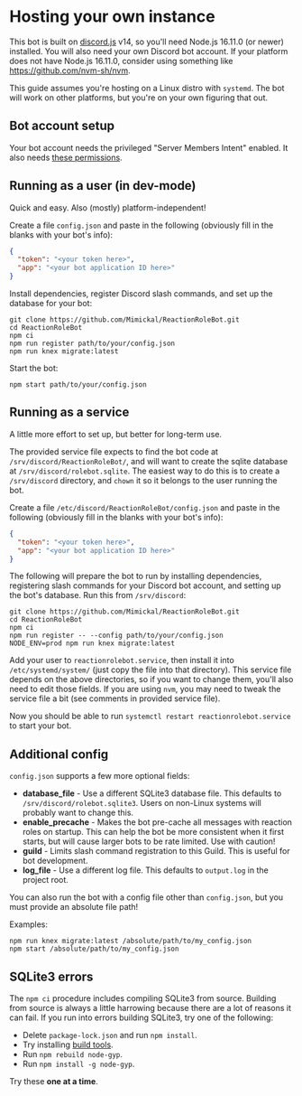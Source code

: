 # Hosting your own instance

This bot is built on [discord.js](https://discord.js.org/#/) v14, so you'll need
Node.js 16.11.0 (or newer) installed. You will also need your own Discord bot
account. If your platform does not have Node.js 16.11.0, consider using something
like https://github.com/nvm-sh/nvm.

This guide assumes you're hosting on a Linux distro with `systemd`. The bot will
work on other platforms, but you're on your own figuring that out.

## Bot account setup

Your bot account needs the privileged "Server Members Intent" enabled.
It also needs [these permissions](../README.md#permissions).

## Running as a user (in dev-mode)

Quick and easy. Also (mostly) platform-independent!

Create a file `config.json` and paste in the following (obviously fill in the
blanks with your bot's info):
```json
{
  "token": "<your token here>",
  "app": "<your bot application ID here>"
}
```

Install dependencies, register Discord slash commands, and set up the database
for your bot:
```
git clone https://github.com/Mimickal/ReactionRoleBot.git
cd ReactionRoleBot
npm ci
npm run register path/to/your/config.json
npm run knex migrate:latest
```

Start the bot:
```
npm start path/to/your/config.json
```

## Running as a service

A little more effort to set up, but better for long-term use.

The provided service file expects to find the bot code at
`/srv/discord/ReactionRoleBot/`, and will want to create the sqlite database at
`/srv/discord/rolebot.sqlite`. The easiest way to do this is to create a
`/srv/discord` directory, and `chown` it so it belongs to the user running the
bot.

Create a file `/etc/discord/ReactionRoleBot/config.json` and paste in the
following (obviously fill in the blanks with your bot's info):
```json
{
  "token": "<your token here>",
  "app": "<your bot application ID here>"
}
```

The following will prepare the bot to run by installing dependencies,
registering slash commands for your Discord bot account, and setting up the
bot's database. Run this from `/srv/discord`:
```
git clone https://github.com/Mimickal/ReactionRoleBot.git
cd ReactionRoleBot
npm ci
npm run register -- --config path/to/your/config.json
NODE_ENV=prod npm run knex migrate:latest
```

Add your user to `reactionrolebot.service`, then install it into
`/etc/systemd/system/` (just copy the file into that directory). This service
file depends on the above directories, so if you want to change them, you'll
also need to edit those fields. If you are using `nvm`, you may need to tweak
the service file a bit (see comments in provided service file).

Now you should be able to run `systemctl restart reactionrolebot.service` to
start your bot.

## Additional config

`config.json` supports a few more optional fields:

- **database_file** - Use a different SQLite3 database file. This defaults to `/srv/discord/rolebot.sqlite3`. Users on non-Linux systems will probably want to change this.
- **enable_precache** - Makes the bot pre-cache all messages with reaction roles on startup. This can help the bot be more consistent when it first starts, but will cause larger bots to be rate limited. Use with caution!
- **guild** - Limits slash command registration to this Guild. This is useful for bot development.
- **log_file** - Use a different log file. This defaults to `output.log` in the project root.

You can also run the bot with a config file other than `config.json`, but you must provide an absolute file path!

Examples:
```
npm run knex migrate:latest /absolute/path/to/my_config.json
npm start /absolute/path/to/my_config.json
```

## SQLite3 errors

The `npm ci` procedure includes compiling SQLite3 from source. Building from source is always a little harrowing because there are a lot of reasons it can fail. If you run into errors building SQLite3, try one of the following:

- Delete `package-lock.json` and run `npm install`.
- Try installing [build tools](https://stackoverflow.com/a/59719695).
- Run `npm rebuild node-gyp`.
- Run `npm install -g node-gyp`.

Try these **one at a time**.
